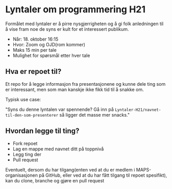 # Lyntaler om programmering H21

Formålet med lyntaler er å pirre nysgjerrigheten og å gi folk anledningen til å vise fram noe de syns er kult for et interessert publikum.

- Når: 18. oktober 16:15
- Hvor: Zoom og OJD(rom kommer)
- Maks 15 min per tale
- Mulighet for spørsmål etter hver tale


## Hva er repoet til?

Et repo for å legge informasjon fra presentasjonene og kunne dele ting som er interessant, men som man kanskje ikke fikk tid til å snakke om.

Typisk use case:

"Syns du denne lyntalen var spennende? Gå inn på `Lyntaler-H21/navnet-til-den-som-presenterer` så ligger det masse mer snacks."

## Hvordan legge til ting?

- Fork repoet
- Lag en mappe med navnet ditt på toppnivå
- Legg ting der
- Pull request

Eventuelt, dersom du har tilgang(enten ved at du er medlem i MAPS-organisasjonen på GitHub, eller ved at du har fått tilgang til repoet spesifikt), kan du clone, branche og gjøre en pull request

